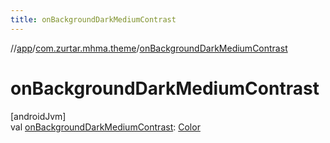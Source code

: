 ```yaml
---
title: onBackgroundDarkMediumContrast
---
```

//[app](../../index.html)/[com.zurtar.mhma.theme](index.html)/[onBackgroundDarkMediumContrast](on-background-dark-medium-contrast.html)



# onBackgroundDarkMediumContrast



[androidJvm]\
val [onBackgroundDarkMediumContrast](on-background-dark-medium-contrast.html): [Color](https://developer.android.com/reference/kotlin/androidx/compose/ui/graphics/Color.html)



